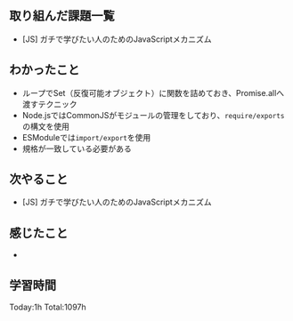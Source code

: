 ## 取り組んだ課題一覧

- [JS] ガチで学びたい人のためのJavaScriptメカニズム

## わかったこと

- ループでSet（反復可能オブジェクト）に関数を詰めておき、Promise.allへ渡すテクニック
- Node.jsではCommonJSがモジュールの管理をしており、`require/exports`の構文を使用
- ESModuleでは`import/export`を使用
- 規格が一致している必要がある

## 次やること

- [JS] ガチで学びたい人のためのJavaScriptメカニズム

## 感じたこと

- 
 
## 学習時間

Today:1h
Total:1097h
